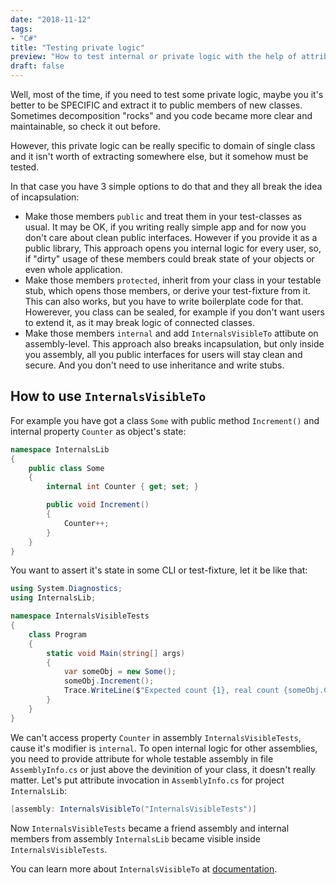 ```yaml
---
date: "2018-11-12"
tags:
- "C#"
title: "Testing private logic"
preview: "How to test internal or private logic with the help of attribute InternalsVisibleTo"
draft: false
---
```


Well, most of the time, if you need to test some private logic, maybe you it's better to be SPECIFIC and extract it to public members of new classes. Sometimes decomposition "rocks" and you code became more clear and maintainable, so check it out before.

However, this private logic can be really specific to domain of single class and it isn't worth of extracting somewhere else, but it somehow must be tested. 

In that case you have 3 simple options to do that and they all break the idea of incapsulation:
- Make those members `public` and treat them in your test-classes as usual. It may be OK, if you writing really simple app and for now you don't care about clean public interfaces. However if you provide it as a public library, This approach opens you internal logic for every user, so, if "dirty" usage of these members could break state of your objects or even whole application.
- Make those members `protected`, inherit from your class in your testable stub, which opens those members, or derive your test-fixture from it. This can also works, but you have to write boilerplate code for that. Howerever, you class can be sealed, for example if you don't want users to extend it, as it may break logic of connected classes.
- Make those members `internal` and add `InternalsVisibleTo` attibute on assembly-level. This approach also breaks incapsulation, but only inside you assembly, all you public interfaces for users will stay clean and secure. And you don't need to use inheritance and write stubs.

## How to use `InternalsVisibleTo`

For example you have got a class `Some` with public method `Increment()` and internal property `Counter` as object's state:
```csharp
namespace InternalsLib
{
    public class Some
    {
        internal int Counter { get; set; }

        public void Increment()
        {
            Counter++;
        }
    }
}
```

You want to assert it's state in some CLI or test-fixture, let it be like that:
```csharp
using System.Diagnostics;
using InternalsLib;

namespace InternalsVisibleTests
{
    class Program
    {
        static void Main(string[] args)
        {
            var someObj = new Some();
            someObj.Increment();
            Trace.WriteLine($"Expected count {1}, real count {someObj.Counter}");
        }
    }
}
```

We can't access property `Counter` in assembly `InternalsVisibleTests`, cause it's modifier is `internal`. To open internal logic for other assemblies, you need to provide attribute for whole testable assembly in file `AssemblyInfo.cs` or just above the devinition of your class, it doesn't really matter.
Let's put attribute invocation in `AssemblyInfo.cs` for project `InternalsLib`:
```csharp
[assembly: InternalsVisibleTo("InternalsVisibleTests")]
```

Now `InternalsVisibleTests` became a friend assembly and internal members from assembly `InternalsLib` became visible inside `InternalsVisibleTests`.

You can learn more about `InternalsVisibleTo` at [documentation](https://docs.microsoft.com/en-us/dotnet/api/system.runtime.compilerservices.internalsvisibletoattribute).